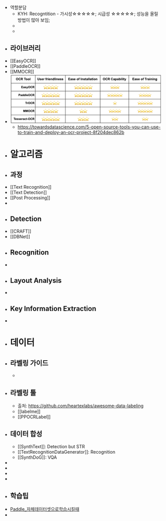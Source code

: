 - 역할분담
	- KYH: Recogntition - 가시성☆☆☆☆☆; 시급성 ☆☆☆☆☆; 성능을 올릴 방법이 많아 보임;
	-
	-
- ## 라이브러리
- [[EasyOCR]]
- [[PaddleOCR]]
- [[MMOCR]]
- ![image.png](../assets/image_1669340230428_0.png)
	- https://towardsdatascience.com/5-open-source-tools-you-can-use-to-train-and-deploy-an-ocr-project-8f204dec862b
- # 알고리즘
- ## 과정
- [[Text Recognition]]
- [[Text Detection]]
- [[Post Processing]]
-
- ## Detection
- [[CRAFT]]
- [[DBNet]]
- ## Recognition
-
- ## Layout Analysis
-
- ## Key Information Extraction
-
- # 데이터
- ## 라벨링 가이드
	-
- ## 라벨링 툴
	- 출처: https://github.com/heartexlabs/awesome-data-labeling
	- [[labelme]]
	- [[PPOCRLabel]]
- ## 데이터 합성
	- [[SynthText]]: Detection but STR
	- [[TextRecognitionDataGenerator]]: Recognition
	- [[SynthDoG]]: VQA
-
-
-
-
- ## 학습팁
- [Paddle_자체데이터셋으로학습시킬때](https://github.com/PaddlePaddle/PaddleOCR/blob/release/2.6/doc/doc_en/training_en.md#33-build-your-own-dataset)
-
